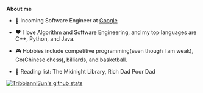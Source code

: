 **About me**

- 💼 Incoming Software Engineer at [Google](https://about.google/)

- ❤️ I love Algorithm and Software Engineering, and my top languages are C++, Python, and Java. 

- 🎮 Hobbies include competitive programming(even though I am weak), Go(Chinese chess), billiards, and basketball. 

- 📖 Reading list: The Midnight Library, Rich Dad Poor Dad

[![TribbianniSun's github stats](https://github-readme-stats.vercel.app/api?username=TribbianniSun&show_icons=true&theme=tokyonight)](https://github.com/anuraghazra/github-readme-stats)
